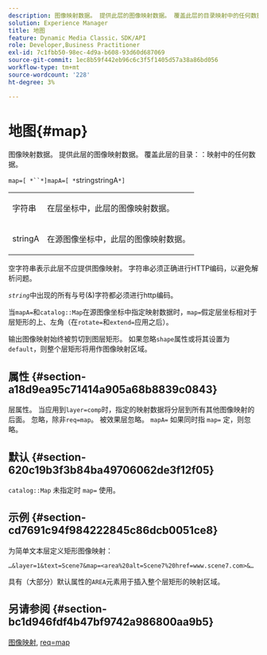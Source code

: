 ```yaml
---
description: 图像映射数据。 提供此层的图像映射数据。 覆盖此层的目录映射中的任何数据。
solution: Experience Manager
title: 地图
feature: Dynamic Media Classic，SDK/API
role: Developer,Business Practitioner
exl-id: 7c1fbb50-98ec-4d9a-b608-93d60d687069
source-git-commit: 1ec8b59f442eb96c6c3f5f1405d57a38a86bd056
workflow-type: tm+mt
source-wordcount: '228'
ht-degree: 3%

---
```


# 地图{#map}

图像映射数据。 提供此层的图像映射数据。 覆盖此层的目录：：映射中的任何数据。

`map=[ *``*]mapA=[ *`stringstringA`*]`

<table id="simpletable_2E32B25D5F6246A18A8AF817903877ED"> 
 <tr class="strow"> 
  <td class="stentry"> <p><span class="codeph"> <span class="varname"> 字符串</span></span> </p></td> 
  <td class="stentry"> <p>在层坐标中，此层的图像映射数据。 </p></td> 
 </tr> 
 <tr class="strow"> 
  <td class="stentry"> <p><span class="codeph"> <span class="varname"> stringA</span></span> </p></td> 
  <td class="stentry"> <p>在源图像坐标中，此层的图像映射数据。 </p></td> 
 </tr> 
</table>

空字符串表示此层不应提供图像映射。 字符串必须正确进行HTTP编码，以避免解析问题。

*`string`*&#x200B;中出现的所有与号(&amp;)字符都必须进行http编码。

当`mapA=`和`catalog::Map`在源图像坐标中指定映射数据时，`map=`假定层坐标相对于层矩形的上、左角（在`rotate=`和`extend=`应用之后）。

输出图像映射始终被剪切到图层矩形。 如果忽略`shape`属性或将其设置为`default`，则整个层矩形将用作图像映射区域。

## 属性 {#section-a18d9ea95c71414a905a68b8839c0843}

层属性。 当应用到`layer=comp`时，指定的映射数据将分层到所有其他图像映射的后面。 忽略，除非`req=map`。 被效果层忽略。 `mapA=` 如果同时指 `map=` 定，则忽略。

## 默认 {#section-620c19b3f3b84ba49706062de3f12f05}

`catalog::Map` 未指定时 `map=` 使用。

## 示例 {#section-cd7691c94f984222845c86dcb0051ce8}

为简单文本层定义矩形图像映射：

`…&layer=1&text=Scene7&map=<area%20alt=Scene7%20href=www.scene7.com>&…`

具有（大部分）默认属性的`AREA`元素用于插入整个层矩形的映射区域。

## 另请参阅 {#section-bc1d946fdf4b47bf9742a986800aa9b5}

[图像映射](../../../../../is-api/http-ref/image-serving-api-ref/c-http-protocol-reference/c-syntax-and-features/r-image-maps.md#reference-ff7d1bac2a064104b0c508a81316fdab), [req=map](../../../../../is-api/http-ref/image-serving-api-ref/c-http-protocol-reference/c-command-reference/r-req/r-req.md#reference-907cdb4a97034db7ad94695f25552e76)
